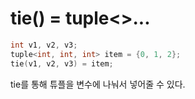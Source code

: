 # tie() = tuple<>...
```cpp
int v1, v2, v3;
tuple<int, int, int> item = {0, 1, 2};
tie(v1, v2, v3) = item;
```

tie를 통해 튜플을 변수에 나눠서 넣어줄 수 있다.